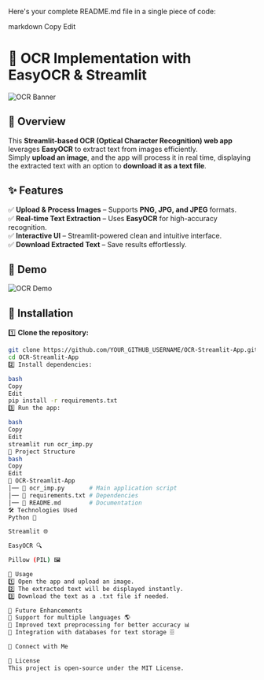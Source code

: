 Here's your complete README.md file in a single piece of code:

markdown
Copy
Edit
# 📄 OCR Implementation with EasyOCR & Streamlit  

![OCR Banner](https://via.placeholder.com/1000x300?text=OCR+with+EasyOCR+%26+Streamlit)  

## 🚀 Overview  
This **Streamlit-based OCR (Optical Character Recognition) web app** leverages **EasyOCR** to extract text from images efficiently.  
Simply **upload an image**, and the app will process it in real time, displaying the extracted text with an option to **download it as a text file**.  

## ✨ Features  
✅ **Upload & Process Images** – Supports **PNG, JPG, and JPEG** formats.  
✅ **Real-time Text Extraction** – Uses **EasyOCR** for high-accuracy recognition.  
✅ **Interactive UI** – Streamlit-powered clean and intuitive interface.  
✅ **Download Extracted Text** – Save results effortlessly.  

## 📸 Demo  
![OCR Demo](https://via.placeholder.com/800x400?text=Demo+Image)  

## 🔧 Installation  

1️⃣ **Clone the repository:**  
```bash
git clone https://github.com/YOUR_GITHUB_USERNAME/OCR-Streamlit-App.git
cd OCR-Streamlit-App
2️⃣ Install dependencies:

bash
Copy
Edit
pip install -r requirements.txt
3️⃣ Run the app:

bash
Copy
Edit
streamlit run ocr_imp.py
📂 Project Structure
bash
Copy
Edit
📁 OCR-Streamlit-App
│── 📄 ocr_imp.py       # Main application script
│── 📄 requirements.txt # Dependencies
│── 📄 README.md        # Documentation
🛠 Technologies Used
Python 🐍

Streamlit 🌐

EasyOCR 🔍

Pillow (PIL) 🖼

📌 Usage
1️⃣ Open the app and upload an image.
2️⃣ The extracted text will be displayed instantly.
3️⃣ Download the text as a .txt file if needed.

🚀 Future Enhancements
🔹 Support for multiple languages 🌎
🔹 Improved text preprocessing for better accuracy 📊
🔹 Integration with databases for text storage 🗄

🔗 Connect with Me

📜 License
This project is open-source under the MIT License.
